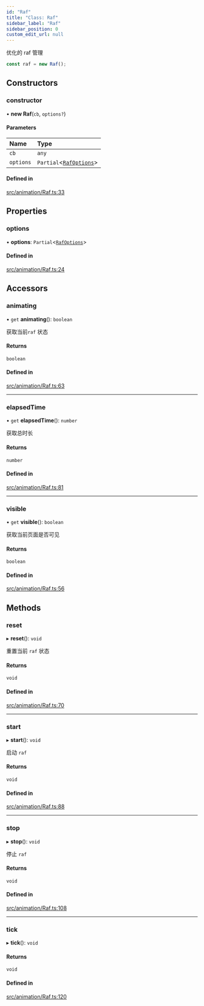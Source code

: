 ```yaml
---
id: "Raf"
title: "Class: Raf"
sidebar_label: "Raf"
sidebar_position: 0
custom_edit_url: null
---
```


优化的 raf 管理
```ts
const raf = new Raf();
```

## Constructors

### constructor

• **new Raf**(`cb`, `options?`)

#### Parameters

| Name | Type |
| :------ | :------ |
| `cb` | `any` |
| `options` | `Partial`<[`RafOptions`](../interfaces/RafOptions.md)\> |

#### Defined in

[src/animation/Raf.ts:33](https://github.com/sakitam-gis/vis-engine/blob/7cb4094/src/animation/Raf.ts#L33)

## Properties

### options

• **options**: `Partial`<[`RafOptions`](../interfaces/RafOptions.md)\>

#### Defined in

[src/animation/Raf.ts:24](https://github.com/sakitam-gis/vis-engine/blob/7cb4094/src/animation/Raf.ts#L24)

## Accessors

### animating

• `get` **animating**(): `boolean`

获取当前`raf` 状态

#### Returns

`boolean`

#### Defined in

[src/animation/Raf.ts:63](https://github.com/sakitam-gis/vis-engine/blob/7cb4094/src/animation/Raf.ts#L63)

___

### elapsedTime

• `get` **elapsedTime**(): `number`

获取总时长

#### Returns

`number`

#### Defined in

[src/animation/Raf.ts:81](https://github.com/sakitam-gis/vis-engine/blob/7cb4094/src/animation/Raf.ts#L81)

___

### visible

• `get` **visible**(): `boolean`

获取当前页面是否可见

#### Returns

`boolean`

#### Defined in

[src/animation/Raf.ts:56](https://github.com/sakitam-gis/vis-engine/blob/7cb4094/src/animation/Raf.ts#L56)

## Methods

### reset

▸ **reset**(): `void`

重置当前 `raf` 状态

#### Returns

`void`

#### Defined in

[src/animation/Raf.ts:70](https://github.com/sakitam-gis/vis-engine/blob/7cb4094/src/animation/Raf.ts#L70)

___

### start

▸ **start**(): `void`

启动 `raf`

#### Returns

`void`

#### Defined in

[src/animation/Raf.ts:88](https://github.com/sakitam-gis/vis-engine/blob/7cb4094/src/animation/Raf.ts#L88)

___

### stop

▸ **stop**(): `void`

停止 `raf`

#### Returns

`void`

#### Defined in

[src/animation/Raf.ts:108](https://github.com/sakitam-gis/vis-engine/blob/7cb4094/src/animation/Raf.ts#L108)

___

### tick

▸ **tick**(): `void`

#### Returns

`void`

#### Defined in

[src/animation/Raf.ts:120](https://github.com/sakitam-gis/vis-engine/blob/7cb4094/src/animation/Raf.ts#L120)
